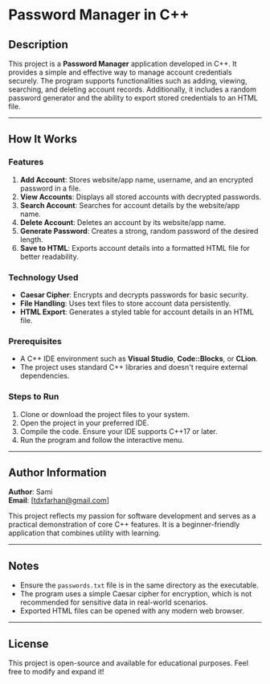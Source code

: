 # Password Manager in C++

## Description
This project is a **Password Manager** application developed in C++. It provides a simple and effective way to manage account credentials securely. The program supports functionalities such as adding, viewing, searching, and deleting account records. Additionally, it includes a random password generator and the ability to export stored credentials to an HTML file.

---

## How It Works

### Features
1. **Add Account**: Stores website/app name, username, and an encrypted password in a file.
2. **View Accounts**: Displays all stored accounts with decrypted passwords.
3. **Search Account**: Searches for account details by the website/app name.
4. **Delete Account**: Deletes an account by its website/app name.
5. **Generate Password**: Creates a strong, random password of the desired length.
6. **Save to HTML**: Exports account details into a formatted HTML file for better readability.

### Technology Used
- **Caesar Cipher**: Encrypts and decrypts passwords for basic security.
- **File Handling**: Uses text files to store account data persistently.
- **HTML Export**: Generates a styled table for account details in an HTML file.

### Prerequisites
- A C++ IDE environment such as **Visual Studio**, **Code::Blocks**, or **CLion**.
- The project uses standard C++ libraries and doesn't require external dependencies.

### Steps to Run
1. Clone or download the project files to your system.
2. Open the project in your preferred IDE.
3. Compile the code. Ensure your IDE supports C++17 or later.
4. Run the program and follow the interactive menu.

---

## Author Information

**Author**: Sami  
**Email**: [tdxfarhan@gmail.com]  

This project reflects my passion for software development and serves as a practical demonstration of core C++ features. It is a beginner-friendly application that combines utility with learning.

---

## Notes
- Ensure the `passwords.txt` file is in the same directory as the executable.
- The program uses a simple Caesar cipher for encryption, which is not recommended for sensitive data in real-world scenarios.
- Exported HTML files can be opened with any modern web browser.

---

## License
This project is open-source and available for educational purposes. Feel free to modify and expand it!
